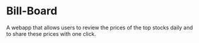# Bill-Board
A webapp that allows users to review the prices of the top stocks daily and to share these prices with one click.
